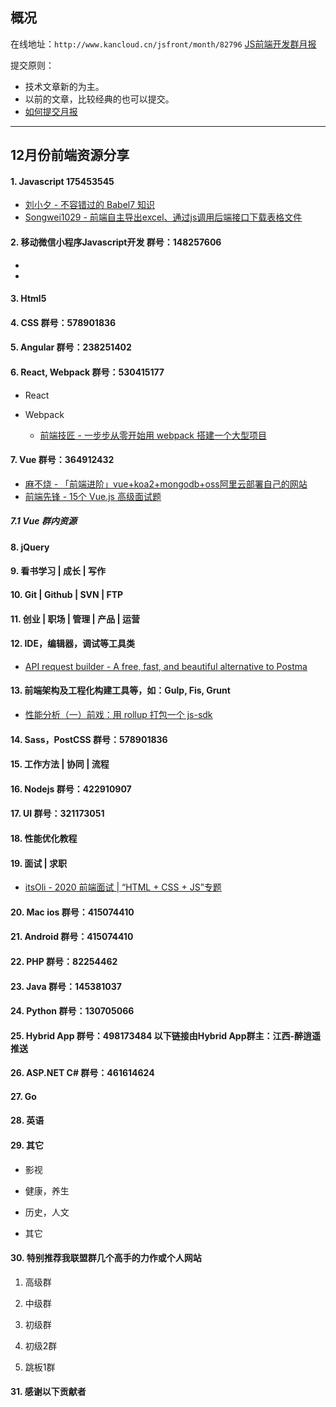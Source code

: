 ## 概况

在线地址：`http://www.kancloud.cn/jsfront/month/82796` [JS前端开发群月报](http://www.kancloud.cn/jsfront/month/82796)


提交原则：

- 技术文章新的为主。
- 以前的文章，比较经典的也可以提交。
- [如何提交月报](http://www.kancloud.cn/jsfront/month/227309)

---


## 12月份前端资源分享
#### 1. Javascript 175453545
- [刘小夕 - 不容错过的 Babel7 知识](https://juejin.im/post/5ddff3abe51d4502d56bd143)
- [Songwei1029 - 前端自主导出excel、通过js调用后端接口下载表格文件](https://juejin.im/post/5de47918f265da05b94909ff)

#### 2. 移动微信小程序Javascript开发 群号：148257606
- []()
- []()

#### 3. Html5

#### 4. CSS  群号：578901836

#### 5. Angular 群号：238251402

#### 6. React, Webpack 群号：530415177
- React



- Webpack

  - [前端技匠 - 一步步从零开始用 webpack 搭建一个大型项目](https://juejin.im/entry/5de06af0e51d4505f45f24b6)

#### 7. Vue 群号：364912432
- [麻不烧 - 「前端进阶」vue+koa2+mongodb+oss阿里云部署自己的网站](https://juejin.im/post/5ddf7da451882531866dcaa3)
- [前端先锋 - 15个 Vue.js 高级面试题](https://juejin.im/post/5de4d126f265da05c33fcb9d)

##### 7.1 Vue 群内资源


#### 8. jQuery

#### 9. 看书学习 | 成长 | 写作

#### 10. Git | Github | SVN | FTP

#### 11. 创业 | 职场 | 管理 | 产品 | 运营

#### 12. IDE，编辑器，调试等工具类
- [API request builder - A free, fast, and beautiful alternative to Postma](https://github.com/liyasthomas/postwoman)

#### 13. 前端架构及工程化构建工具等，如：Gulp, Fis, Grunt
- [性能分析（一）前戏：用 rollup 打包一个 js-sdk](https://juejin.im/post/5de45d73e51d4505f45f24fd)

#### 14. Sass，PostCSS  群号：578901836

#### 15. 工作方法 | 协同 | 流程


#### 16. Nodejs 群号：422910907

#### 17. UI 群号：321173051

#### 18. 性能优化教程



#### 19. 面试 | 求职
- [itsOli - 2020 前端面试 | “HTML + CSS + JS”专题](https://zhuanlan.zhihu.com/p/65798950)

#### 20. Mac ios 群号：415074410

#### 21. Android 群号：415074410

#### 22. PHP 群号：82254462

#### 23. Java 群号：145381037

#### 24. Python 群号：130705066

#### 25. Hybrid App 群号：498173484 以下链接由Hybrid App群主：江西-醉逍遥推送

#### 26. ASP.NET C# 群号：461614624

#### 27. Go

#### 28. 英语

#### 29. 其它

- 影视


- 健康，养生



- 历史，人文


- 其它




#### 30. 特别推荐我联盟群几个高手的力作或个人网站

1. 高级群



2. 中级群


3. 初级群

4. 初级2群


5. 跳板1群


#### 31. 感谢以下贡献者

